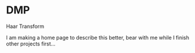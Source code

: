 # DMP
Haar Transform

I am making a home page to describe this better, bear with me  while I finish other projects first...

